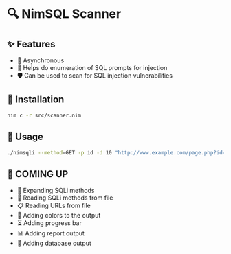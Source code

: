 # 🔍 NimSQL Scanner

## ✨ Features

- 🚀 Asynchronous
- 💉 Helps do enumeration of SQL prompts for injection
- 🛡️ Can be used to scan for SQL injection vulnerabilities

## 🔧 Installation

```bash
nim c -r src/scanner.nim
```

## 📖 Usage

```bash
./nimsqli --method=GET -p id -d 10 "http://www.example.com/page.php?id=1"
```


## 🚧 COMING UP

- 🔄 Expanding SQLi methods
- 📁 Reading SQLi methods from file
- 📋 Reading URLs from file
- 🎨 Adding colors to the output
- ⏳ Adding progress bar
- 📊 Adding report output
- 💾 Adding database output

